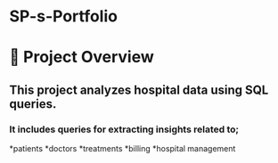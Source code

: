 # SP-s-Portfolio

# 📌 **Project Overview**

## This project analyzes hospital data using SQL queries.
### It includes queries for extracting insights related to;
*patients
*doctors
*treatments
*billing
*hospital management

